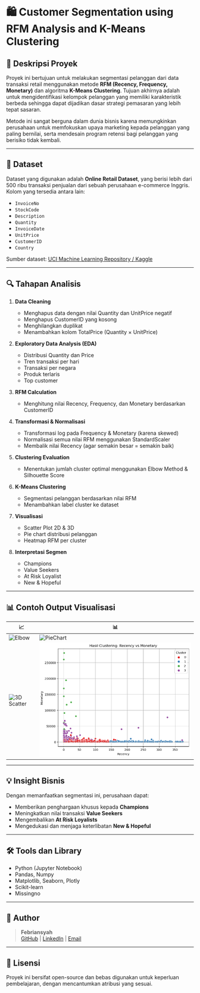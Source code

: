 # 🛍️ Customer Segmentation using RFM Analysis and K-Means Clustering

## 📌 Deskripsi Proyek

Proyek ini bertujuan untuk melakukan segmentasi pelanggan dari data transaksi retail menggunakan metode **RFM (Recency, Frequency, Monetary)** dan algoritma **K-Means Clustering**. Tujuan akhirnya adalah untuk mengidentifikasi kelompok pelanggan yang memiliki karakteristik berbeda sehingga dapat dijadikan dasar strategi pemasaran yang lebih tepat sasaran.

Metode ini sangat berguna dalam dunia bisnis karena memungkinkan perusahaan untuk memfokuskan upaya marketing kepada pelanggan yang paling bernilai, serta mendesain program retensi bagi pelanggan yang berisiko tidak kembali.

---

## 📁 Dataset

Dataset yang digunakan adalah **Online Retail Dataset**, yang berisi lebih dari 500 ribu transaksi penjualan dari sebuah perusahaan e-commerce Inggris. Kolom yang tersedia antara lain:
- `InvoiceNo`
- `StockCode`
- `Description`
- `Quantity`
- `InvoiceDate`
- `UnitPrice`
- `CustomerID`
- `Country`

Sumber dataset: [UCI Machine Learning Repository / Kaggle](https://archive.ics.uci.edu/ml/datasets/online+retail)

---

## 🔍 Tahapan Analisis

1. **Data Cleaning**
   - Menghapus data dengan nilai Quantity dan UnitPrice negatif
   - Menghapus CustomerID yang kosong
   - Menghilangkan duplikat
   - Menambahkan kolom TotalPrice (Quantity × UnitPrice)

2. **Exploratory Data Analysis (EDA)**
   - Distribusi Quantity dan Price
   - Tren transaksi per hari
   - Transaksi per negara
   - Produk terlaris
   - Top customer

3. **RFM Calculation**
   - Menghitung nilai Recency, Frequency, dan Monetary berdasarkan CustomerID

4. **Transformasi & Normalisasi**
   - Transformasi log pada Frequency & Monetary (karena skewed)
   - Normalisasi semua nilai RFM menggunakan StandardScaler
   - Membalik nilai Recency (agar semakin besar = semakin baik)

5. **Clustering Evaluation**
   - Menentukan jumlah cluster optimal menggunakan Elbow Method & Silhouette Score

6. **K-Means Clustering**
   - Segmentasi pelanggan berdasarkan nilai RFM
   - Menambahkan label cluster ke dataset

7. **Visualisasi**
   - Scatter Plot 2D & 3D
   - Pie chart distribusi pelanggan
   - Heatmap RFM per cluster

8. **Interpretasi Segmen**
   - Champions
   - Value Seekers
   - At Risk Loyalist
   - New & Hopeful

---

## 📊 Contoh Output Visualisasi

| 📈 | 📊 |
|----|----|
| ![Elbow](./assets/elbow.png) | ![PieChart](./assets/pie.png) |
| ![3D Scatter](./assets/scatter3d.png) | ![RFM Heatmap](./Scaterplot2D.png) |

---

## 💡 Insight Bisnis

Dengan memanfaatkan segmentasi ini, perusahaan dapat:
- Memberikan penghargaan khusus kepada **Champions**
- Meningkatkan nilai transaksi **Value Seekers**
- Mengembalikan **At Risk Loyalists**
- Mengedukasi dan menjaga keterlibatan **New & Hopeful**

---

## 🛠️ Tools dan Library

- Python (Jupyter Notebook)
- Pandas, Numpy
- Matplotlib, Seaborn, Plotly
- Scikit-learn
- Missingno

---

## 👤 Author

> **Febriansyah**  
> [GitHub](https://github.com/Fbriansyahh) | [LinkedIn](#) | [Email](febriansyah1467@gmail.com)

---

## 📁 Lisensi

Proyek ini bersifat open-source dan bebas digunakan untuk keperluan pembelajaran, dengan mencantumkan atribusi yang sesuai.

